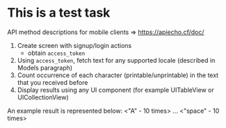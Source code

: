 # This is a test task

API method descriptions for mobile clients => https://apiecho.cf/doc/
 
1. Create screen with signup/login actions
    - obtain `access_token`
2. Using `access_token`, fetch text for any supported locale (described in Models paragraph)
3. Count occurrence of each character (printable/unprintable) in the text that you received before
4. Display results using any UI component (for example UITableView or UICollectionView)

An example result is represented below:
<"A" - 10 times>
...
<"space" - 10 times>

